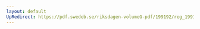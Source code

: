 ```yaml
---
layout: default
UpRedirect: https://pdf.swedeb.se/riksdagen-volumeG-pdf/199192/reg_199192/reg_199192_0934.pdf
---
```


